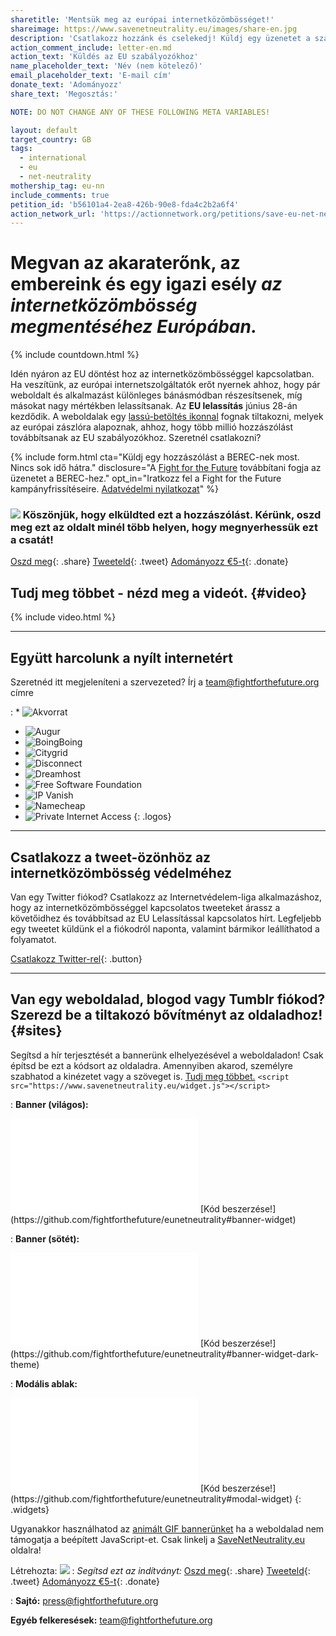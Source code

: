 ```yaml
---
sharetitle: 'Mentsük meg az európai internetközömbösséget!'
shareimage: https://www.savenetneutrality.eu/images/share-en.jpg
description: 'Csatlakozz hozzánk és cselekedj! Küldj egy üzenetet a szabályozódnak.'
action_comment_include: letter-en.md
action_text: 'Küldés az EU szabályozókhoz'
name_placeholder_text: 'Név (nem kötelező)'
email_placeholder_text: 'E-mail cím'
donate_text: 'Adományozz'
share_text: 'Megosztás:'

NOTE: DO NOT CHANGE ANY OF THESE FOLLOWING META VARIABLES!

layout: default
target_country: GB
tags:
  - international
  - eu
  - net-neutrality
mothership_tag: eu-nn
include_comments: true
petition_id: 'b56101a4-2ea8-426b-90e8-fda4c2b2a6f4'
action_network_url: 'https://actionnetwork.org/petitions/save-eu-net-neutrality'
---
```


# Megvan **az akaraterőnk**, **az embereink** és **egy igazi esély** _az internetközömbösség megmentéséhez Európában._

{% include countdown.html %}

Idén nyáron az EU döntést hoz az internetközömbösséggel kapcsolatban. Ha veszítünk, az európai internetszolgáltatók erőt nyernek ahhoz, hogy pár weboldalt és alkalmazást különleges bánásmódban részesítsenek, míg másokat nagy mértékben lelassítsanak. Az **EU lelassítás** június 28-án kezdődik. A weboldalak egy [lassú-betöltés ikonnal](#sites) fognak tiltakozni, melyek az európai zászlóra alapoznak, ahhoz, hogy több millió hozzászólást továbbítsanak az EU szabályozókhoz. Szeretnél csatlakozni?

{% include form.html
  cta="Küldj egy hozzászólást a BEREC-nek most. Nincs sok idő hátra."
  disclosure="A [Fight for the Future](https://www.fightforthefuture.org) továbbítani fogja az üzenetet a BEREC-hez."
  opt_in="Iratkozz fel a Fight for the Future kampányfrissítéseire. [Adatvédelmi nyilatkozat](https://www.fightforthefuture.org/privacy)"
%}

### ![](/images/heart.png) Köszönjük, hogy elküldted ezt a hozzászólást. Kérünk, oszd meg ezt az oldalt minél több helyen, hogy megnyerhessük ezt a csatát!

[Oszd meg](https://www.facebook.com/sharer/sharer.php?u=http://www.savenetneutrality.eu){: .share}
[Tweeteld](https://twitter.com/intent/tweet?text=http%3A%2F%2Fwww.savenetneutrality.eu){: .tweet}
[Adományozz €5-t](https://donate.fightforthefuture.org/?tag=eu-nn){: .donate}

## Tudj meg többet - nézd meg a videót. {#video}

{% include video.html %}

----

## Együtt harcolunk a nyílt internetért

Szeretnéd itt megjeleníteni a szervezeted? Írj a [team@fightforthefuture.org](mailto:team@fightforthefuture.org) címre

: * ![Akvorrat](/images/logos/akvorrat.png)
  * ![Augur](/images/logos/augur.png)
  * ![BoingBoing](/images/logos/boingboing.png)
  * ![Citygrid](/images/logos/citygrid.png)
  * ![Disconnect](/images/logos/disconnectme.png)
  * ![Dreamhost](/images/logos/dreamhost.png)
  * ![Free Software Foundation](/images/logos/fsf.png)
  * ![IP Vanish](/images/logos/ipvanish.png)
  * ![Namecheap](/images/logos/namecheap.png)
  * ![Private Internet Access](/images/logos/pia.png)
{: .logos}

----

## Csatlakozz a tweet-özönhöz az internetközömbösség védelméhez

Van egy Twitter fiókod? Csatlakozz az Internetvédelem-liga alkalmazáshoz, hogy az internetközömbösséggel kapcsolatos tweeteket árassz a követőidhez és továbbítsad az EU Lelassítással kapcsolatos hírt. Legfeljebb egy tweetet küldünk el a fiókodról naponta, valamint bármikor leállíthatod a folyamatot.

[Csatlakozz Twitter-rel](#twitter){: .button}

----

## Van egy weboldalad, blogod vagy Tumblr fiókod? Szerezd be a tiltakozó bővítményt az oldaladhoz! {#sites}

Segítsd a hír terjesztését a bannerünk elhelyezésével a weboldaladon! Csak építsd be ezt a kódsort az oldaladra. Amennyiben akarod, személyre szabhatod a kinézetet vagy a szöveget is. [Tudj meg többet.](https://github.com/fightforthefuture/eunetneutrality#embed-the-widget-on-your-site) `<script src="https://www.savenetneutrality.eu/widget.js"></script>`

: **Banner (világos):**
  <iframe frameborder="0" src="/widget/banner/index.html#demo"></iframe>
  [Kód beszerzése!](https://github.com/fightforthefuture/eunetneutrality#banner-widget)

: **Banner (sötét):**
  <iframe frameborder="0" src="/widget/banner/index.html#demo-dark"></iframe>
  [Kód beszerzése!](https://github.com/fightforthefuture/eunetneutrality#banner-widget-dark-theme)

: **Modális ablak:**
  <iframe frameborder="0" src="/widget/modal/index.html#demo"></iframe>
  [Kód beszerzése!](https://github.com/fightforthefuture/eunetneutrality#modal-widget)
{: .widgets}

Ugyanakkor használhatod az [animált GIF bannerünket](https://github.com/fightforthefuture/eunetneutrality#animated-gif-banners) ha a weboldalad nem támogatja a beépített JavaScript-et.
Csak linkelj a [SaveNetNeutrality.eu](https://www.savenetneutrality.eu) oldalra!

Létrehozta: ![](/images/fftf-footer-logo.png)
: _Segítsd ezt az indítványt:_
  [Oszd meg](https://www.facebook.com/sharer/sharer.php?u=http://www.savenetneutrality.eu){: .share}
  [Tweeteld](https://twitter.com/intent/tweet?text=http%3A%2F%2Fwww.savenetneutrality.eu){: .tweet}
  [Adományozz €5-t](https://donate.fightforthefuture.org/?tag=eu-nn){: .donate}

: **Sajtó:** [press@fightforthefuture.org](mailto:press@fightforthefuture.org)

  **Egyéb felkeresések:** [team@fightforthefuture.org](mailto:team@fightforthefuture.org)
